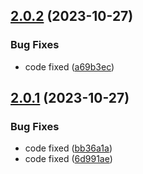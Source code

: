 ## [2.0.2](https://github.com/shiv-source/npm-demo-repository/compare/v2.0.1...v2.0.2) (2023-10-27)


### Bug Fixes

* code fixed ([a69b3ec](https://github.com/shiv-source/npm-demo-repository/commit/a69b3ec3524805f49919d95a9b815ec4c1a0a9ef))

## [2.0.1](https://github.com/shiv-source/npm-demo-repository/compare/v2.0.0...v2.0.1) (2023-10-27)


### Bug Fixes

* code fixed ([bb36a1a](https://github.com/shiv-source/npm-demo-repository/commit/bb36a1a1c019bebdbb96552eb929d89945c02051))
* code fixed ([6d991ae](https://github.com/shiv-source/npm-demo-repository/commit/6d991ae2afb3b0f34439d549ce34ae187bd29c31))
